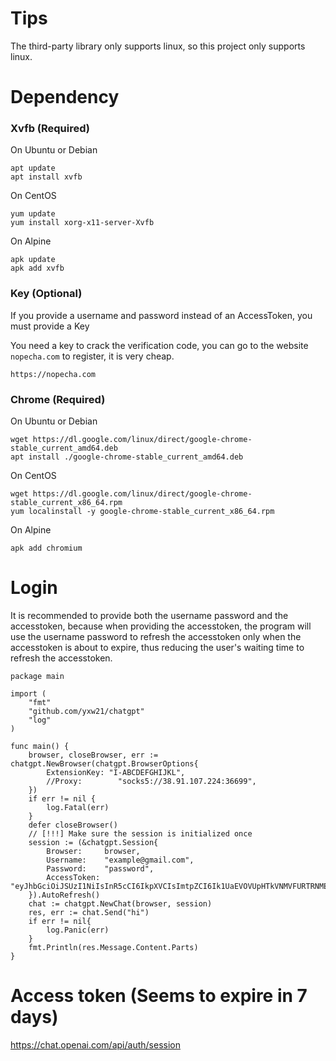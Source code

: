 # Tips
The third-party library only supports linux, so this project only supports linux.

# Dependency

### Xvfb (Required)

On Ubuntu or Debian
```
apt update
apt install xvfb
```
On CentOS
```
yum update
yum install xorg-x11-server-Xvfb
```
On Alpine
```
apk update
apk add xvfb
```
### Key (Optional)

If you provide a username and password instead of an AccessToken, you must provide a Key

You need a key to crack the verification code, you can go to the website `nopecha.com` to register, it is very cheap.

```
https://nopecha.com
```
### Chrome (Required)

On Ubuntu or Debian
```
wget https://dl.google.com/linux/direct/google-chrome-stable_current_amd64.deb
apt install ./google-chrome-stable_current_amd64.deb
```
On CentOS
```
wget https://dl.google.com/linux/direct/google-chrome-stable_current_x86_64.rpm
yum localinstall -y google-chrome-stable_current_x86_64.rpm
```
On Alpine
```
apk add chromium
```

# Login
It is recommended to provide both the username password and the accesstoken, because when providing the accesstoken, the program will use the username password to refresh the accesstoken only when the accesstoken is about to expire, thus reducing the user's waiting time to refresh the accesstoken.
```golang
package main

import (
	"fmt"
	"github.com/yxw21/chatgpt"
	"log"
)

func main() {
	browser, closeBrowser, err := chatgpt.NewBrowser(chatgpt.BrowserOptions{
		ExtensionKey: "I-ABCDEFGHIJKL",
		//Proxy:        "socks5://38.91.107.224:36699",
	})
	if err != nil {
		log.Fatal(err)
	}
	defer closeBrowser()
	// [!!!] Make sure the session is initialized once
	session := (&chatgpt.Session{
		Browser:     browser,
		Username:    "example@gmail.com",
		Password:    "password",
		AccessToken: "eyJhbGciOiJSUzI1NiIsInR5cCI6IkpXVCIsImtpZCI6Ik1UaEVOVUpHTkVNMVFURTRNMEZCTWpkQ05UZzVNRFUxUlRVd1FVSkRNRU13UmtGRVFrRXpSZyJ9",
	}).AutoRefresh()
	chat := chatgpt.NewChat(browser, session)
	res, err := chat.Send("hi")
	if err != nil{
		log.Panic(err)
	}
	fmt.Println(res.Message.Content.Parts)
}
```
# Access token (Seems to expire in 7 days)

https://chat.openai.com/api/auth/session

